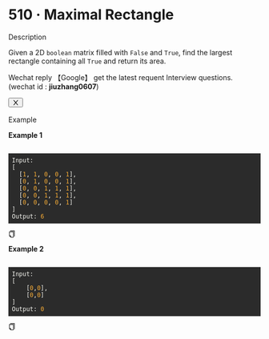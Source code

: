 <h1>510 · Maximal Rectangle</h1>
<div data-h5="false" class="problem-description-content-niBfdk4KUQVEl7iushmp problem-detail-bottom-LKDTqfWJR8HghJNemgAg"><div data-h5="false" class="content-wrapper-bgslgmqo61Ds1ys4LlNB"><div class="sub-title-D4Ea3GVB4CJVFXQ9gQRZ with-action-U2Xi7R97akuQ6g6jTh04">Description</div><div class="react-markdown react-markdown-xncmAUy5Yv0c0ZpyaKyM"><p>Given a 2D <code>boolean</code> matrix filled with <code>False</code> and <code>True</code>, find the largest rectangle containing all <code>True</code> and return its area.</p></div><div data-show="true" class="ant-alert ant-alert-info ant-alert-with-description ant-alert-no-icon connection-pXLnwGDQ7BsjABb7IB7p" role="alert" style="margin-bottom: 16px;"><div class="ant-alert-content"><div class="ant-alert-description"><div class="react-markdown react-markdown-xncmAUy5Yv0c0ZpyaKyM"><p>Wechat reply  【Google】 get the latest requent Interview questions. (wechat id : <strong>jiuzhang0607</strong>)</p></div></div></div><button type="button" class="ant-alert-close-icon" tabindex="0"><span role="img" aria-label="close" class="anticon anticon-close"><svg viewBox="64 64 896 896" focusable="false" data-icon="close" width="1em" height="1em" fill="currentColor" aria-hidden="true"><path d="M563.8 512l262.5-312.9c4.4-5.2.7-13.1-6.1-13.1h-79.8c-4.7 0-9.2 2.1-12.3 5.7L511.6 449.8 295.1 191.7c-3-3.6-7.5-5.7-12.3-5.7H203c-6.8 0-10.5 7.9-6.1 13.1L459.4 512 196.9 824.9A7.95 7.95 0 00203 838h79.8c4.7 0 9.2-2.1 12.3-5.7l216.5-258.1 216.5 258.1c3 3.6 7.5 5.7 12.3 5.7h79.8c6.8 0 10.5-7.9 6.1-13.1L563.8 512z"></path></svg></span></button></div></div><div data-h5="false" class="content-wrapper-bgslgmqo61Ds1ys4LlNB"><div class="sub-title-D4Ea3GVB4CJVFXQ9gQRZ">Example</div><div class="react-markdown react-markdown-xncmAUy5Yv0c0ZpyaKyM"><p><strong>Example 1</strong></p>
<pre><div class="markdown-thumbnail-wrapper" style="height: auto; max-height: unset;"><div class="lc-code-wrapper"><pre style="display: block; overflow-x: auto; background: rgb(43, 43, 43); color: rgb(248, 248, 242); padding: 0.5em;"><code class="language-plain" style="white-space: pre;"><span>Input:
</span>[
<span>  [</span><span style="color: rgb(245, 171, 53);">1</span><span>, </span><span style="color: rgb(245, 171, 53);">1</span><span>, </span><span style="color: rgb(245, 171, 53);">0</span><span>, </span><span style="color: rgb(245, 171, 53);">0</span><span>, </span><span style="color: rgb(245, 171, 53);">1</span><span>],
</span><span>  [</span><span style="color: rgb(245, 171, 53);">0</span><span>, </span><span style="color: rgb(245, 171, 53);">1</span><span>, </span><span style="color: rgb(245, 171, 53);">0</span><span>, </span><span style="color: rgb(245, 171, 53);">0</span><span>, </span><span style="color: rgb(245, 171, 53);">1</span><span>],
</span><span>  [</span><span style="color: rgb(245, 171, 53);">0</span><span>, </span><span style="color: rgb(245, 171, 53);">0</span><span>, </span><span style="color: rgb(245, 171, 53);">1</span><span>, </span><span style="color: rgb(245, 171, 53);">1</span><span>, </span><span style="color: rgb(245, 171, 53);">1</span><span>],
</span><span>  [</span><span style="color: rgb(245, 171, 53);">0</span><span>, </span><span style="color: rgb(245, 171, 53);">0</span><span>, </span><span style="color: rgb(245, 171, 53);">1</span><span>, </span><span style="color: rgb(245, 171, 53);">1</span><span>, </span><span style="color: rgb(245, 171, 53);">1</span><span>],
</span><span>  [</span><span style="color: rgb(245, 171, 53);">0</span><span>, </span><span style="color: rgb(245, 171, 53);">0</span><span>, </span><span style="color: rgb(245, 171, 53);">0</span><span>, </span><span style="color: rgb(245, 171, 53);">0</span><span>, </span><span style="color: rgb(245, 171, 53);">1</span><span>]
</span>]
<span>Output: </span><span style="color: rgb(245, 171, 53);">6</span></code></pre><div class="code-block-buttons"><span title="Copy Code" class="code-block-copy-button"><span role="img" aria-label="copy" class="anticon anticon-copy"><svg viewBox="64 64 896 896" focusable="false" data-icon="copy" width="1em" height="1em" fill="currentColor" aria-hidden="true"><path d="M832 64H296c-4.4 0-8 3.6-8 8v56c0 4.4 3.6 8 8 8h496v688c0 4.4 3.6 8 8 8h56c4.4 0 8-3.6 8-8V96c0-17.7-14.3-32-32-32zM704 192H192c-17.7 0-32 14.3-32 32v530.7c0 8.5 3.4 16.6 9.4 22.6l173.3 173.3c2.2 2.2 4.7 4 7.4 5.5v1.9h4.2c3.5 1.3 7.2 2 11 2H704c17.7 0 32-14.3 32-32V224c0-17.7-14.3-32-32-32zM350 856.2L263.9 770H350v86.2zM664 888H414V746c0-22.1-17.9-40-40-40H232V264h432v624z"></path></svg></span></span></div></div></div></pre>
<p><strong>Example 2</strong></p>
<pre><div class="markdown-thumbnail-wrapper" style="height: auto; max-height: unset;"><div class="lc-code-wrapper"><pre style="display: block; overflow-x: auto; background: rgb(43, 43, 43); color: rgb(248, 248, 242); padding: 0.5em;"><code class="language-plain" style="white-space: pre;"><span>Input:
</span>[
<span>    [</span><span style="color: rgb(245, 171, 53);">0</span><span>,</span><span style="color: rgb(245, 171, 53);">0</span><span>],
</span><span>    [</span><span style="color: rgb(245, 171, 53);">0</span><span>,</span><span style="color: rgb(245, 171, 53);">0</span><span>]
</span>]
<span>Output: </span><span style="color: rgb(245, 171, 53);">0</span></code></pre><div class="code-block-buttons"><span title="Copy Code" class="code-block-copy-button"><span role="img" aria-label="copy" class="anticon anticon-copy"><svg viewBox="64 64 896 896" focusable="false" data-icon="copy" width="1em" height="1em" fill="currentColor" aria-hidden="true"><path d="M832 64H296c-4.4 0-8 3.6-8 8v56c0 4.4 3.6 8 8 8h496v688c0 4.4 3.6 8 8 8h56c4.4 0 8-3.6 8-8V96c0-17.7-14.3-32-32-32zM704 192H192c-17.7 0-32 14.3-32 32v530.7c0 8.5 3.4 16.6 9.4 22.6l173.3 173.3c2.2 2.2 4.7 4 7.4 5.5v1.9h4.2c3.5 1.3 7.2 2 11 2H704c17.7 0 32-14.3 32-32V224c0-17.7-14.3-32-32-32zM350 856.2L263.9 770H350v86.2zM664 888H414V746c0-22.1-17.9-40-40-40H232V264h432v624z"></path></svg></span></span></div></div></div></pre></div></div></div>